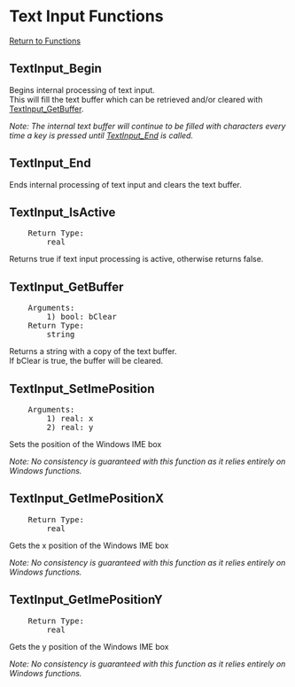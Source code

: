 ﻿# Text Input Functions

[Return to Functions](./docs.html)

## TextInput_Begin
Begins internal processing of text input.\
This will fill the text buffer which can be retrieved and/or cleared with [TextInput_GetBuffer](#textinput_getbuffer).

*Note: The internal text buffer will continue to be filled with characters every time a key is pressed until [TextInput_End](#textinput_end) is called.*

## TextInput_End
Ends internal processing of text input and clears the text buffer.

## TextInput_IsActive
<pre>
    Return Type:
        real
</pre>
Returns true if text input processing is active, otherwise returns false.

## TextInput_GetBuffer
<pre>
    Arguments:
        1) bool: bClear
    Return Type:
        string
</pre>
Returns a string with a copy of the text buffer.\
If bClear is true, the buffer will be cleared.

## TextInput_SetImePosition
<pre>
    Arguments:
        1) real: x
        2) real: y
</pre>
Sets the position of the Windows IME box

*Note: No consistency is guaranteed with this function as it relies entirely on Windows functions.*

## TextInput_GetImePositionX
<pre>
    Return Type:
        real
</pre>
Gets the x position of the Windows IME box

*Note: No consistency is guaranteed with this function as it relies entirely on Windows functions.*

## TextInput_GetImePositionY
<pre>
    Return Type:
        real
</pre>
Gets the y position of the Windows IME box

*Note: No consistency is guaranteed with this function as it relies entirely on Windows functions.*